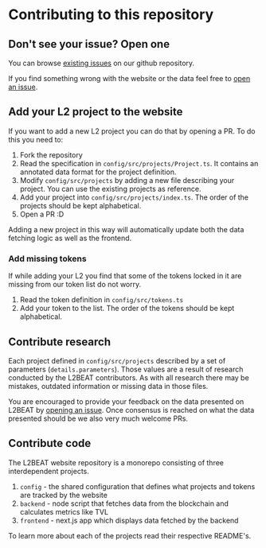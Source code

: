 # Contributing to this repository

## Don't see your issue? Open one

You can browse [existing issues](https://github.com/l2beat/l2beat/issues) on our github repository.

If you find something wrong with the website or the data feel free to [open an issue](https://github.com/l2beat/l2beat/issues/new).

## Add your L2 project to the website

If you want to add a new L2 project you can do that by opening a PR. To do this you need to:

1. Fork the repository
2. Read the specification in `config/src/projects/Project.ts`. It contains an annotated data format for the project definition.
3. Modify `config/src/projects` by adding a new file describing your project. You can use the existing projects as reference.
4. Add your project into `config/src/projects/index.ts`. The order of the projects should be kept alphabetical.
5. Open a PR :D

Adding a new project in this way will automatically update both the data fetching logic as well as the frontend.

### Add missing tokens

If while adding your L2 you find that some of the tokens locked in it are missing from our token list do not worry.

1. Read the token definition in `config/src/tokens.ts`
2. Add your token to the list. The order of the tokens should be kept alphabetical.

## Contribute research

Each project defined in `config/src/projects` described by a set of parameters (`details.parameters`). Those values are a result of research conducted by the L2BEAT contributors. As with all research there may be mistakes, outdated information or missing data in those files.

You are encouraged to provide your feedback on the data presented on L2BEAT by [opening an issue](https://github.com/l2beat/l2beat/issues/new). Once consensus is reached on what the data presented should be we also very much welcome PRs.

## Contribute code

The L2BEAT website repository is a monorepo consisting of three interdependent projects.

1. `config` - the shared configuration that defines what projects and tokens are tracked by the website
2. `backend` - node script that fetches data from the blockchain and calculates metrics like TVL
3. `frontend` - next.js app which displays data fetched by the backend

To learn more about each of the projects read their respective README's.
